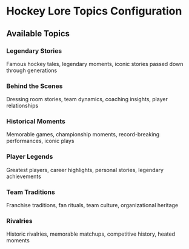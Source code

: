 # Hockey Lore Topics Configuration

## Available Topics

### Legendary Stories

Famous hockey tales, legendary moments, iconic stories passed down through generations

### Behind the Scenes

Dressing room stories, team dynamics, coaching insights, player relationships

### Historical Moments

Memorable games, championship moments, record-breaking performances, iconic plays

### Player Legends

Greatest players, career highlights, personal stories, legendary achievements

### Team Traditions

Franchise traditions, fan rituals, team culture, organizational heritage

### Rivalries

Historic rivalries, memorable matchups, competitive history, heated moments
